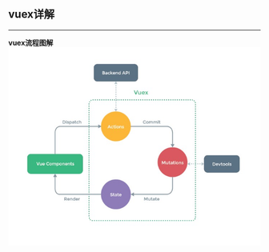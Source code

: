 ## vuex详解
---

**vuex流程图解**
![](https://github.com/Small-inn/study-diary/blob/master/image/vuex-pro.jpeg)